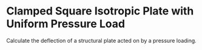 # **Clamped Square Isotropic Plate with Uniform Pressure Load**

Calculate the deflection of a structural plate acted on by a pressure loading.
